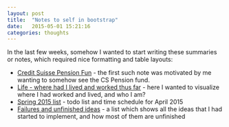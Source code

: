 ```yaml
---
layout: post
title:  "Notes to self in bootstrap"
date:   2015-05-01 15:21:16
categories: thoughts
---
```


In the last few weeks, somehow I wanted to start writing these summaries or notes, which required nice formatting and table layouts:

* [Credit Suisse Pension Fun](http://bochenek.ch/protectedbyip/cs.html) - the first such note was motivated by me wanting to somehow see the CS Pension fund. 
* [Life - where had I lived and worked thus far](http://bochenek.ch/protectedbyip/life.html) - here I wanted to visualize where I had worked and lived, and who I am?
* [Spring 2015 list](http://bochenek.ch/spring.html) - todo list and time schedule for April 2015
* [Failures and unfinished ideas](http://bochenek.ch/failures.html) - a list which shows all the ideas that I had started to implement, and how most of them are unfinished
